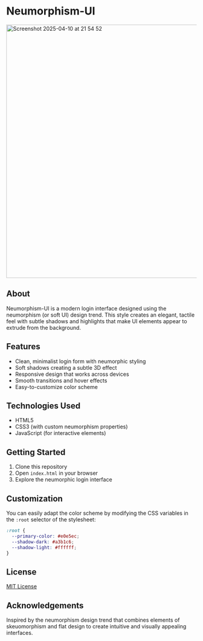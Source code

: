 # Neumorphism-UI

<img width="671" alt="Screenshot 2025-04-10 at 21 54 52" src="https://github.com/user-attachments/assets/5da674aa-da01-48d4-840d-0b1670bc9bc4" />

## About
Neumorphism-UI is a modern login interface designed using the neumorphism (or soft UI) design trend. This style creates an elegant, tactile feel with subtle shadows and highlights that make UI elements appear to extrude from the background.

## Features
- Clean, minimalist login form with neumorphic styling
- Soft shadows creating a subtle 3D effect
- Responsive design that works across devices
- Smooth transitions and hover effects
- Easy-to-customize color scheme

## Technologies Used
- HTML5
- CSS3 (with custom neumorphism properties)
- JavaScript (for interactive elements)

## Getting Started
1. Clone this repository
2. Open `index.html` in your browser
3. Explore the neumorphic login interface

## Customization
You can easily adapt the color scheme by modifying the CSS variables in the `:root` selector of the stylesheet:

```css
:root {
  --primary-color: #e0e5ec;
  --shadow-dark: #a3b1c6;
  --shadow-light: #ffffff;
}
```

## License
[MIT License](LICENSE)

## Acknowledgements
Inspired by the neumorphism design trend that combines elements of skeuomorphism and flat design to create intuitive and visually appealing interfaces.